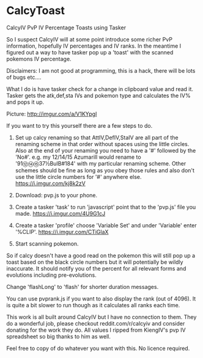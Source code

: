 # CalcyToast
CalcyIV PvP IV Percentage Toasts using Tasker

So I suspect CalcyIV will at some point introduce some richer PvP information, hopefully IV percentages and IV ranks. In the meantime I figured out a way to have tasker pop up a 'toast' with the scanned pokemons IV percentage.

Disclaimers: I am not good at programming, this is a hack, there will be lots of bugs etc....

What I do is have tasker check for a change in clipboard value and read it. Tasker gets the atk,def,sta IVs and pokemon type and calculates the IV% and pops it up.

Picture: http://imgur.com/a/V1KYpgl

If you want to try this yourself there are a few steps to do.

1. Set up calcy renaming so that AttIV,DefIV,StaIV are all part of the renaming scheme in that order without spaces using the little circles. Also at the end of your renaming you need to have a '#' followed by the 'No#'. e.g. my 12/14/15 Azumarill would rename to '91⑫⑭⑮37½BuIB#184' with my particular renaming scheme. Other schemes should be fine as long as you obey those rules and also don't use the little circle numbers for '#' anywhere else. https://i.imgur.com/kj8k2zV

2. Download: pvp.js to your phone.

3. Create a tasker 'task' to run 'javascript' point that to the 'pvp.js' file you made. https://i.imgur.com/4U9G1cJ

4. Create a tasker 'profile' choose 'Variable Set' and under 'Variable' enter '%CLIP'. https://i.imgur.com/CTiGlaX

5. Start scanning pokemon.

So if calcy doesn't have a good read on the pokemon this will still pop up a toast based on the black circle numbers but it will potentially be wildly inaccurate. It should notify you of the percent for all relevant forms and evolutions including pre-evolutions.

Change 'flashLong' to 'flash' for shorter duration messages.

You can use pvprank.js if you want to also display the rank (out of 4096). It is quite a bit slower to run though as it calculates all ranks each time.

This work is all built around CalcyIV but I have no connection to them. They do a wonderful job, please checkout reddit.com/r/calcyiv and consider donating for the work they do. All values I ripped from KiengIV's pvp IV spreadsheet so big thanks to him as well.

Feel free to copy of do whatever you want with this. No licence required.
